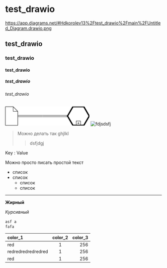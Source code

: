 # test_drawio
https://app.diagrams.net/#Hdkorolev13%2Ftest_drawio%2Fmain%2FUntitled_Diagram.drawio.png

## test_drawio
### test_drawio
#### test_drawio
##### test_drawio
###### test_drawio

![bpmn_diagram](https://github.com/dkorolev13/test_drawio/blob/main/Untitled_Diagram.drawio.png)
![fdjsdsfj](https://www.youtube.com/watch?v=syrGPPekLHQ)

> Можно делать так
ghjlkl
> >dsfjdgj

Key
: Value

Можно просто писать простой текст

* список
* список
  * список
  * список

---

__Жирный__

_Курсивный_

```
asf a
fafa
```

color_1 | color_2 | color_3
:---- | :--: | -:
red | 1 | 256
redredredredredred | 1 | 256
red | 1 | 256

